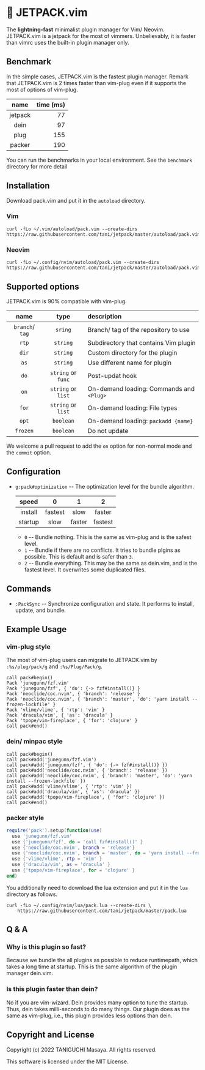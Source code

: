 # 🚀 JETPACK.vim

The **lightning-fast** minimalist plugin manager for Vim/ Neovim. JETPACK.vim is
a jetpack for the most of vimmers. Unbelievably, it is faster than vimrc uses
the built-in plugin manager only.

## Benchmark

In the simple cases, JETPACK.vim is the fastest plugin manager. Remark that
JETPACK.vim is 2 times faster than vim-plug even if it supports the most of
options of vim-plug.

|  name   | time (ms) |
| :-----: | --------: |
| jetpack |        77 |
|  dein   |        97 |
|  plug   |       155 |
| packer  |       190 |

You can run the benchmarks in your local environment. See the `benchmark`
directory for more detail

## Installation

Download pack.vim and put it in the `autoload` directory.

### Vim

```
curl -fLo ~/.vim/autoload/pack.vim --create-dirs https://raw.githubusercontent.com/tani/jetpack/master/autoload/pack.vim
```

### Neovim

```
curl -fLo ~/.config/nvim/autoload/pack.vim --create-dirs https://raw.githubusercontent.com/tani/jetpack/master/autoload/pack.vim
```

## Supported options

JETPACK.vim is 90% compatible with vim-plug.

|      name       |        type        | description                              |
| :-------------: | :----------------: | :--------------------------------------- |
| `branch`/ `tag` |      `sring`       | Branch/ tag of the repository to use     |
|      `rtp`      |      `string`      | Subdirectory that contains Vim plugin    |
|      `dir`      |      `string`      | Custom directory for the plugin          |
|      `as`       |      `string`      | Use different name for plugin            |
|      `do`       | `string` or `func` | Post-updat hook                          |
|      `on`       | `string` or `list` | On-demand loading: Commands and `<Plug>` |
|      `for`      | `string` or `list` | On-demand loading: File types            |
|      `opt`      |     `boolean`      | On-demand loading: `packadd {name}`      |
|    `frozen`     |     `boolean`      | Do not update                            |

We welcome a pull request to add  the `on` option for non-normal mode and the `commit` option.

## Configuration

- `g:pack#optimization` -- The optimization level for the bundle algorithm.

  |  speed  |    0    |   1    |    2    |
  | :-----: | :-----: | :----: | :-----: |
  | install | fastest |  slow  | faster  |
  | startup |  slow   | faster | fastest |
  - `0` -- Bundle nothing. This is the same as vim-plug and is the safest level.
  - `1` -- Bundle if there are no conflicts. It tries to bundle plgins as
    possible. This is default and is safer than `3`.
  - `2` -- Bundle everything. This may be the same as dein.vim, and is the
    fastest level. It overwrites some duplicated files.

## Commands

- `:PackSync` -- Synchronize configuration and state. It performs to install,
  update, and bundle.

## Example Usage

### vim-plug style

The most of vim-plug users can migrate to JETPACK.vim by `:%s/plug/pack/g` and
`:%s/Plug/Pack/g`.

```vim
call pack#begin()
Pack 'junegunn/fzf.vim'
Pack 'junegunn/fzf', { 'do': {-> fzf#install()} }
Pack 'neoclide/coc.nvim', { 'branch': 'release' }
Pack 'neoclide/coc.nvim', { 'branch': 'master', 'do': 'yarn install --frozen-lockfile' }
Pack 'vlime/vlime', { 'rtp': 'vim' }
Pack 'dracula/vim', { 'as': 'dracula' }
Pack 'tpope/vim-fireplace', { 'for': 'clojure' }
call pack#end()
```

### dein/ minpac style

```vim
call pack#begin()
call pack#add('junegunn/fzf.vim')
call pack#add('junegunn/fzf', { 'do': {-> fzf#install()} })
call pack#add('neoclide/coc.nvim', { 'branch': 'release' })
call pack#add('neoclide/coc.nvim', { 'branch': 'master', 'do': 'yarn install --frozen-lockfile' })
call pack#add('vlime/vlime', { 'rtp': 'vim' })
call pack#add('dracula/vim', { 'as': 'dracula' })
call pack#add('tpope/vim-fireplace', { 'for': 'clojure' })
call pack#end()
```

### packer style

```lua
require('pack').setup(function(use)
  use 'junegunn/fzf.vim'
  use {'junegunn/fzf', do = 'call fzf#install()' }
  use {'neoclide/coc.nvim', branch = 'release'}
  use {'neoclide/coc.nvim', branch = 'master', do = 'yarn install --frozen-lockfile'}
  use {'vlime/vlime', rtp = 'vim' }
  use {'dracula/vim', as = 'dracula' }
  use {'tpope/vim-fireplace', for = 'clojure' }
end)
```

You additionally need to download the lua extension and put it in the `lua`
directory as follows.

```
curl -fLo ~/.config/nvim/lua/pack.lua --create-dirs \
    https://raw.githubusercontent.com/tani/jetpack/master/pack.lua
```

## Q & A

### Why is this plugin so fast?

Because we bundle the all plugins as possible to reduce runtimepath, which takes
a long time at startup. This is the same algorithm of the plugin manager
dein.vim.

### Is this plugin faster than dein?

No if you are vim-wizard. Dein provides many option to tune the startup. Thus,
dein takes milli-seconds to do many things. Our plugin does as the same as
vim-plug, i.e., this plugin provides less options than dein.

## Copyright and License

Copyright (c) 2022 TANIGUCHI Masaya. All rights reserved.

This software is licensed under the MIT License.
